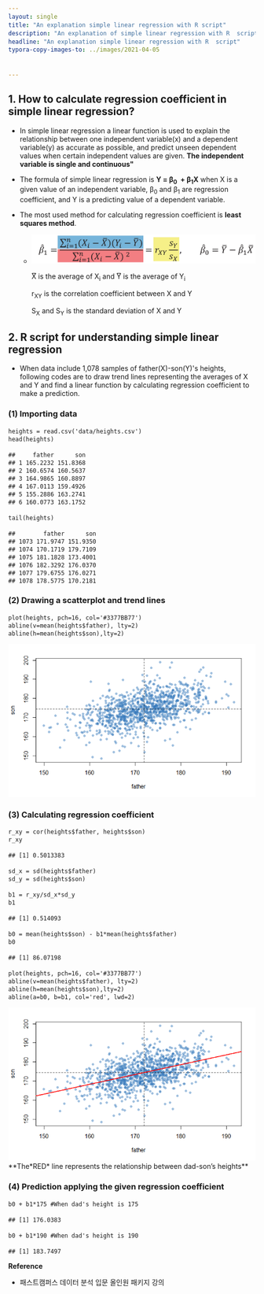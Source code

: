 ```yaml
---
layout: single
title: "An explanation simple linear regression with R script"
description: "An explanation of simple linear regression with R  script"
headline: "An explanation simple linear regression with R  script"
typora-copy-images-to: ../images/2021-04-05


---
```


## 1. How to calculate regression coefficient in simple linear regression? 

- In simple linear regression a linear function is used to explain the relationship between one independent variable(x) and a dependent variable(y) as accurate as possible, and predict unseen dependent values when certain independent values are given. **The independent variable is single and continuous"**

- The formula of simple linear regression is **Y = &beta;<sub>0</sub>  + &beta;<sub>1</sub>X** when X is a given value of an independent variable, &beta;<sub>0</sub>  and  &beta;<sub>1</sub> are regression coefficient, and Y is a predicting value of a dependent variable.

- The most used method for calculating regression coefficient is **least squares method**.

  - <center><img src ="/images/2021-04-05/1.png"></center>

    X&#x035E; is the average of X<sub>i</sub> and Y&#x035E; is the average of Y<sub>i</sub>

    r<sub>XY</sub> is the correlation coefficient between X and Y

    S<sub>X</sub> and S<sub>Y</sub> is the standard deviation of X and Y

## 2. R script for understanding simple linear regression

- When data include 1,078 samples of father(X)-son(Y)'s heights, following codes are to draw trend lines representing the averages of X and Y and find a linear function by calculating regression coefficient to make a prediction.

### (1) Importing data

    heights = read.csv('data/heights.csv')
    head(heights)
    
    ##     father      son
    ## 1 165.2232 151.8368
    ## 2 160.6574 160.5637
    ## 3 164.9865 160.8897
    ## 4 167.0113 159.4926
    ## 5 155.2886 163.2741
    ## 6 160.0773 163.1752
    
    tail(heights)
    
    ##        father      son
    ## 1073 171.9747 151.9350
    ## 1074 170.1719 179.7109
    ## 1075 181.1828 173.4001
    ## 1076 182.3292 176.0370
    ## 1077 179.6755 176.0271
    ## 1078 178.5775 170.2181

### (2) Drawing a scatterplot and trend lines

    plot(heights, pch=16, col='#3377BB77')
    abline(v=mean(heights$father), lty=2)
    abline(h=mean(heights$son),lty=2)

<center><img src ="/images/2021-04-05/2.png"></center>

### (3) Calculating regression coefficient

    r_xy = cor(heights$father, heights$son)
    r_xy
    
    ## [1] 0.5013383
    
    sd_x = sd(heights$father)
    sd_y = sd(heights$son)
    
    b1 = r_xy/sd_x*sd_y
    b1
    
    ## [1] 0.514093
    
    b0 = mean(heights$son) - b1*mean(heights$father)
    b0
    
    ## [1] 86.07198
    
    plot(heights, pch=16, col='#3377BB77')
    abline(v=mean(heights$father), lty=2)
    abline(h=mean(heights$son),lty=2)
    abline(a=b0, b=b1, col='red', lwd=2)

<center><img src ="/images/2021-04-05/3.png"></center>
**The*RED* line represents the relationship between dad-son’s heights**

### (4) Prediction applying the given regression coefficient

    b0 + b1*175 #When dad's height is 175
    
    ## [1] 176.0383
    
    b0 + b1*190 #When dad's height is 190
    
    ## [1] 183.7497
    
**Reference**
- 패스트캠퍼스 데이터 분석 입문 올인원 패키지 강의
